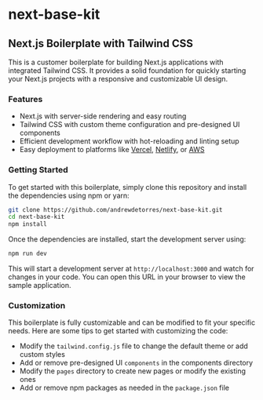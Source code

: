 # next-base-kit

## Next.js Boilerplate with Tailwind CSS

This is a customer boilerplate for building Next.js applications with integrated Tailwind CSS. It provides a solid foundation for quickly starting your Next.js projects with a responsive and customizable UI design.

### Features

- Next.js with server-side rendering and easy routing
- Tailwind CSS with custom theme configuration and pre-designed UI components
- Efficient development workflow with hot-reloading and linting setup
- Easy deployment to platforms like [Vercel](https://vercel.com), [Netlify](https://www.netlify.com/), or [AWS](https://aws.amazon.com/)

### Getting Started

To get started with this boilerplate, simply clone this repository and install the dependencies using npm or yarn:

```bash
git clone https://github.com/andrewdetorres/next-base-kit.git
cd next-base-kit
npm install
```

Once the dependencies are installed, start the development server using:

```bash
npm run dev
```

This will start a development server at `http://localhost:3000` and watch for changes in your code. You can open this URL in your browser to view the sample application.

### Customization

This boilerplate is fully customizable and can be modified to fit your specific needs. Here are some tips to get started with customizing the code:

- Modify the `tailwind.config.js` file to change the default theme or add custom styles
- Add or remove pre-designed UI `components` in the components directory
- Modify the `pages` directory to create new pages or modify the existing ones
- Add or remove npm packages as needed in the `package.json` file
